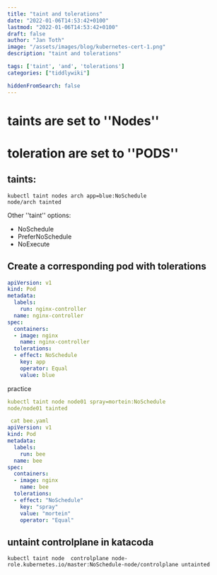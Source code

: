 ```yaml
---
title: "taint and tolerations"
date: "2022-01-06T14:53:42+0100"
lastmod: "2022-01-06T14:53:42+0100"
draft: false
author: "Jan Toth"
image: "/assets/images/blog/kubernetes-cert-1.png"
description: "taint and tolerations"

tags: ['taint', 'and', 'tolerations']
categories: ["tiddlywiki"]

hiddenFromSearch: false
---
```


# taints are set to ''Nodes''
# toleration are set to ''PODS''


##  taints:
```
kubectl taint nodes arch app=blue:NoSchedule
node/arch tainted
```
Other ''taint'' options:

* NoSchedule
* PreferNoSchedule
* NoExecute

##  Create a corresponding pod with tolerations
```yaml
apiVersion: v1
kind: Pod
metadata:
  labels:
    run: nginx-controller
  name: nginx-controller
spec:
  containers:
  - image: nginx
    name: nginx-controller
  tolerations:
  - effect: NoSchedule
    key: app
    operator: Equal
    value: blue
```

practice

```yaml
kubectl taint node node01 spray=mortein:NoSchedule
node/node01 tainted

 cat bee.yaml
apiVersion: v1
kind: Pod
metadata:
  labels:
    run: bee
  name: bee
spec:
  containers:
  - image: nginx
    name: bee
  tolerations:
  - effect: "NoSchedule"
    key: "spray"
    value: "mortein"
    operator: "Equal"
```


##  untaint controlplane in katacoda

```
kubectl taint node  controlplane node-role.kubernetes.io/master:NoSchedule-node/controlplane untainted
```
